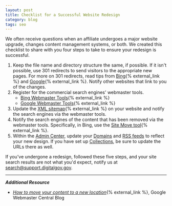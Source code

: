 ```yaml
---
layout: post
title: Checklist for a Successful Website Redesign
category: blog
tags: seo
---
```

We often receive questions when an affiliate undergoes a major website upgrade, changes content management systems, or both. We created this checklist to share with you four steps to take to ensure your redesign is successful.

1. Keep the file name and directory structure the same, if possible. If it isn't possible, use 301 redirects to send visitors to the appropriate new pages. For more on 301 redirects, read tips from [Bing](http://blogs.bing.com/webmaster/2011/10/06/managing-redirects-301s-302s-and-canonicals/){% external_link %} and [Google](https://support.google.com/webmasters/answer/93633){% external_link %}. Notify other websites that link to you of the changes.
2. Register for the commercial search engines' webmaster tools.
    * [Bing Webmaster Tools](http://www.bing.com/toolbox/webmaster){% external_link %}
    * [Google Webmaster Tools](https://www.google.com/webmasters/tools/home?hl=en){% external_link %}
3. Update the [XML sitemap](http://www.sitemaps.org){% external_link %} on your website and notify the search engines via the webmaster tools.
4. Notify the search engines of the content that has been removed via the webmaster tools. Specifically, in Bing, use the [Site Move tool](http://blogs.bing.com/webmaster/2013/03/15/bing-wmt-launches-site-move-tool/){% external_link %}.
5. Within the [Admin Center](https://search.usa.gov/sites/), update your [Domains](/manual/domains.html) and [RSS feeds](/manual/rss.html) to reflect your new design. If you have set up [Collections](/manual/collections.html), be sure to update the URLs there as well.

If you've undergone a redesign, followed these five steps, and your site search results are not what you'd expect, notify us at <search@support.digitalgov.gov>.

---

***Additional Resource***

* *[How to move your content to a new location](http://googlewebmastercentral.blogspot.com/2012/04/how-to-move-your-content-to-new.html)*{% external_link %}, Google Webmaster Central Blog